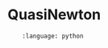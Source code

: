 # QuasiNewton

```{literalinclude} ../../../modopt/core/optimization_algorithms/quasi_newton.py
    :language: python 
```

